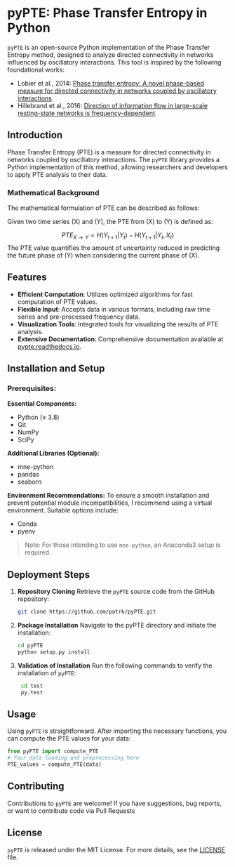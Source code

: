 # pyPTE: Phase Transfer Entropy in Python

`pyPTE` is an open-source Python implementation of the Phase Transfer Entropy method, designed to analyze directed connectivity in networks influenced by oscillatory interactions. This tool is inspired by the following foundational works:

- Lobier et al., 2014: [Phase transfer entropy: A novel phase-based measure for directed connectivity in networks coupled by oscillatory interactions](http://dx.doi.org/10.1016/j.neuroimage.2013.08.056).
- Hillebrand et al., 2016: [Direction of information flow in large-scale resting-state networks is frequency-dependent](http://dx.doi.org/10.1073/pnas.1515657113).

## Introduction

Phase Transfer Entropy (PTE) is a measure for directed connectivity in networks coupled by oscillatory interactions. The `pyPTE` library provides a Python implementation of this method, allowing researchers and developers to apply PTE analysis to their data.

### Mathematical Background


The mathematical formulation of PTE can be described as follows:

Given two time series \(X\) and \(Y\), the PTE from \(X\) to \(Y\) is defined as:

$$ PTE_{X \to Y} = H(Y_{t+1} | Y_t) - H(Y_{t+1} | Y_t, X_t) $$
The PTE value quantifies the amount of uncertainty reduced in predicting the future phase of \(Y\) when considering the current phase of \(X\).

## Features

- **Efficient Computation**: Utilizes optimized algorithms for fast computation of PTE values.
- **Flexible Input**: Accepts data in various formats, including raw time series and pre-processed frequency data.
- **Visualization Tools**: Integrated tools for visualizing the results of PTE analysis.
- **Extensive Documentation**: Comprehensive documentation available at [pypte.readthedocs.io](https://pypte.readthedocs.io).

## Installation and Setup

### Prerequisites:

**Essential Components:**
- Python (≥ 3.8)
- Git
- NumPy
- SciPy

**Additional Libraries (Optional):**
- mne-python
- pandas
- seaborn

**Environment Recommendations:**
To ensure a smooth installation and prevent potential module incompatibilities, I recommend using a virtual environment. Suitable options include:
- Conda
- pyenv

> Note: For those intending to use `mne-python`, an Anaconda3 setup is required.

## Deployment Steps

1. **Repository Cloning**
   Retrieve the `pyPTE` source code from the GitHub repository:
   ```bash
   git clone https://github.com/patrk/pyPTE.git
    ```

2. **Package Installation**
   Navigate to the pyPTE directory and initiate the installation:
   ```bash
   cd pyPTE
   python setup.py install
    ```

3. **Validation of Installation**
   Run the following commands to verify the installation of `pyPTE`:
   ```bash
    cd test
    py.test
    ```
   
## Usage
   Using `pyPTE` is straightforward. After importing the necessary functions, you can compute the PTE values for your data:
   ```python
   from pyPTE import compute_PTE 
   # Your data loading and preprocessing here
   PTE_values = compute_PTE(data)
   ```
    
## Contributing
Contributions to `pyPTE` are welcome! If you have suggestions, bug reports, or want to contribute code via Pull Requests

## License

`pyPTE` is released under the MIT License. For more details, see the [LICENSE](https://github.com/patrk/pyPTE/blob/master/LICENSE) file.





